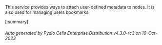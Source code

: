 






This service provides ways to attach user-defined metadata to nodes. It is also used for managing users bookmarks.

[:summary]

###### Auto generated by Pydio Cells Enterprise Distribution v4.3.0-rc3 on 10-Oct-2023
